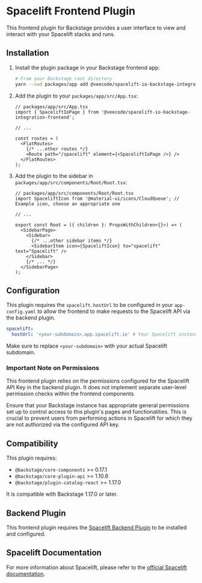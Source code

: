 # Spacelift Frontend Plugin

This frontend plugin for Backstage provides a user interface to view and interact with your Spacelift stacks and runs.

## Installation

1. Install the plugin package in your Backstage frontend app:

   ```bash
   # From your Backstage root directory
   yarn --cwd packages/app add @veecode/spacelift-io-backstage-integration-frontend
   ```

2. Add the plugin to your `packages/app/src/App.tsx`:

   ```tsx
   // packages/app/src/App.tsx
   import { SpaceliftIoPage } from '@veecode/spacelift-io-backstage-integration-frontend';

   // ...

   const routes = (
     <FlatRoutes>
       {/* ...other routes */}
       <Route path="/spacelift" element={<SpaceliftIoPage />} />
     </FlatRoutes>
   );
   ```

3. Add the plugin to the sidebar in `packages/app/src/components/Root/Root.tsx`:

   ```tsx
   // packages/app/src/components/Root/Root.tsx
   import SpaceliftIcon from '@material-ui/icons/CloudQueue'; // Example icon, choose an appropriate one

   // ...

   export const Root = ({ children }: PropsWithChildren<{}>) => (
     <SidebarPage>
       <Sidebar>
         {/* ...other sidebar items */}
         <SidebarItem icon={SpaceliftIcon} to="spacelift" text="Spacelift" />
       </Sidebar>
       {/* ... */}
     </SidebarPage>
   );
   ```

## Configuration

This plugin requires the `spacelift.hostUrl` to be configured in your `app-config.yaml` to allow the frontend to make requests to the Spacelift API via the backend plugin.

```yaml
spacelift:
  hostUrl: '<your-subdomain>.app.spacelift.io' # Your Spacelift instance URL (WITHOUT https://)
```

Make sure to replace `<your-subdomain>` with your actual Spacelift subdomain.

### Important Note on Permissions

This frontend plugin relies on the permissions configured for the Spacelift API Key in the backend plugin. It does not implement separate user-level permission checks within the frontend components.

Ensure that your Backstage instance has appropriate general permissions set up to control access to this plugin's pages and functionalities. This is crucial to prevent users from performing actions in Spacelift for which they are not authorized via the configured API key.

## Compatibility

This plugin requires:

- `@backstage/core-components` >= 0.17.1
- `@backstage/core-plugin-api` >= 1.10.6
- `@backstage/plugin-catalog-react` >= 1.17.0

It is compatible with Backstage 1.17.0 or later.

## Backend Plugin

This frontend plugin requires the [Spacelift Backend Plugin](https://github.com/spacelift-io/backstage-plugins/blob/main/packages/spacelift-io-backend/README.md) to be installed and configured.

## Spacelift Documentation

For more information about Spacelift, please refer to the [official Spacelift documentation](https://docs.spacelift.io/integrations/external-integrations/backstage).
